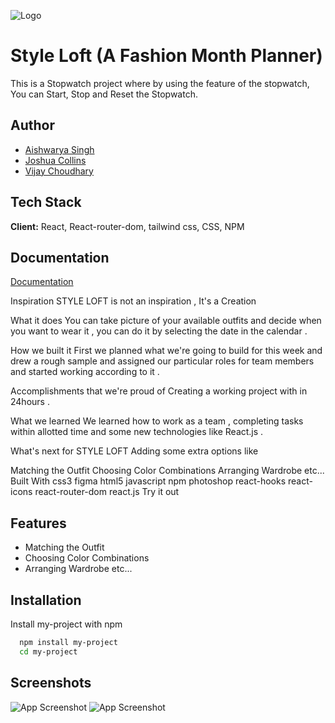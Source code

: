 ![Logo](https://gcdnb.pbrd.co/images/6I8KyFCHGpVk.png)

# Style Loft (A Fashion Month Planner)

This is a Stopwatch project where by using the feature of the stopwatch, You can Start, Stop and Reset the Stopwatch.

## Author

-   [Aishwarya Singh](https://www.github.com/octokatherine)
-   [Joshua Collins](https://www.github.com/octokatherine)
-   [Vijay Choudhary](https://www.github.com/octokatherine)

## Tech Stack

**Client:** React, React-router-dom, tailwind css, CSS, NPM

## Documentation

[Documentation](https://linktodocumentation)

Inspiration
STYLE LOFT is not an inspiration , It's a Creation

What it does
You can take picture of your available outfits and decide when you want to wear it , you can do it by selecting the date in the calendar .

How we built it
First we planned what we're going to build for this week and drew a rough sample and assigned our particular roles for team members and started working according to it .

Accomplishments that we're proud of
Creating a working project with in 24hours .

What we learned
We learned how to work as a team , completing tasks within allotted time and some new technologies like React.js .

What's next for STYLE LOFT
Adding some extra options like

Matching the Outfit
Choosing Color Combinations
Arranging Wardrobe etc...
Built With
css3
figma
html5
javascript
npm
photoshop
react-hooks
react-icons
react-router-dom
react.js
Try it out

## Features

-   Matching the Outfit
-   Choosing Color Combinations
-   Arranging Wardrobe etc...

## Installation

Install my-project with npm

```bash
  npm install my-project
  cd my-project
```

## Screenshots

![App Screenshot](https://gcdnb.pbrd.co/images/6I8KyFCHGpVk.png)
![App Screenshot](https://gcdnb.pbrd.co/images/AF2bC5CaapWx.png)
